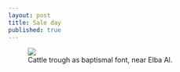 ```yaml
---
layout: post
title: Sale day
published: true
---
```





<figure>
  <img src="https://raw.githubusercontent.com/jkalev/blog/master/images/20210302_01-2.jpg" />
  <figcaption>Cattle trough as baptismal font, near Elba Al.</figcaption>
</figure>



